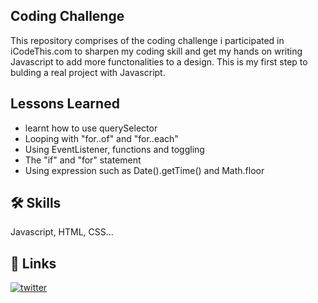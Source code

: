 
## Coding Challenge
This repository comprises of the coding challenge i participated in iCodeThis.com to sharpen my coding skill and get my hands on writing Javascript to add more functonalities to a design. This is my first step to bulding a real project with Javascript.


## Lessons Learned

- learnt how to use querySelector
- Looping with "for..of" and "for..each"
- Using EventListener, functions and toggling
- The "if" and "for" statement
- Using expression such as Date().getTime() and Math.floor

## 🛠 Skills
Javascript, HTML, CSS...


## 🔗 Links
[![twitter](https://img.shields.io/badge/twitter-1DA1F2?style=for-the-badge&logo=twitter&logoColor=white)](https://_Nimi77.com/)
